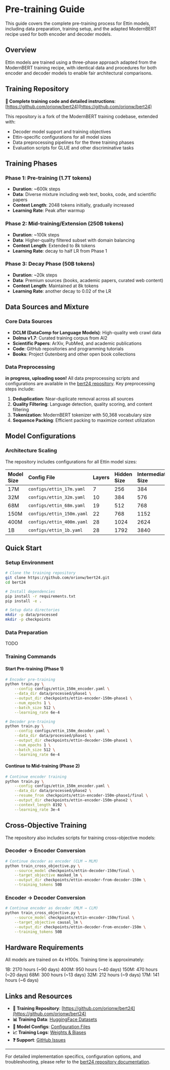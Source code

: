 # Pre-training Guide

This guide covers the complete pre-training process for Ettin models, including data preparation, training setup, and the adapted ModernBERT recipe used for both encoder and decoder models.

## Overview

Ettin models are trained using a three-phase approach adapted from the ModernBERT training recipe, with identical data and procedures for both encoder and decoder models to enable fair architectural comparisons.

## Training Repository

**📖 Complete training code and detailed instructions**: [https://github.com/orionw/bert24](https://github.com/orionw/bert24)

This repository is a fork of the ModernBERT training codebase, extended with:
- Decoder model support and training objectives
- Ettin-specific configurations for all model sizes
- Data preprocessing pipelines for the three training phases
- Evaluation scripts for GLUE and other discriminative tasks

## Training Phases

### Phase 1: Pre-training (1.7T tokens)
- **Duration**: ~600k steps
- **Data**: Diverse mixture including web text, books, code, and scientific papers
- **Context Length**: 2048 tokens initially, gradually increased
- **Learning Rate**: Peak after warmup

### Phase 2: Mid-training/Extension (250B tokens)  
- **Duration**: ~100k steps
- **Data**: Higher-quality filtered subset with domain balancing
- **Context Length**: Extended to 8k tokens
- **Learning Rate**: decay to half LR from Phase 1

### Phase 3: Decay Phase (50B tokens)
- **Duration**: ~20k steps  
- **Data**: Premium sources (books, academic papers, curated web content)
- **Context Length**: Maintained at 8k tokens
- **Learning Rate**: another decay to 0.02 of the LR

## Data Sources and Mixture

### Core Data Sources
- **DCLM (DataComp for Language Models)**: High-quality web crawl data
- **Dolma v1.7**: Curated training corpus from AI2
- **Scientific Papers**: ArXiv, PubMed, and academic publications
- **Code**: GitHub repositories and programming tutorials
- **Books**: Project Gutenberg and other open book collections

### Data Preprocessing
**in progress, uploading soon!**
All data preprocessing scripts and configurations are available in the [bert24 repository](https://github.com/orionw/bert24). Key preprocessing steps include:

1. **Deduplication**: Near-duplicate removal across all sources
2. **Quality Filtering**: Language detection, quality scoring, and content filtering  
3. **Tokenization**: ModernBERT tokenizer with 50,368 vocabulary size
4. **Sequence Packing**: Efficient packing to maximize context utilization

## Model Configurations

### Architecture Scaling

The repository includes configurations for all Ettin model sizes:

| Model Size | Config File | Layers | Hidden Size | Intermediate Size | Attention Heads |
|:-----------|:------------|:-------|:------------|:------------------|:----------------|
| 17M        | `configs/ettin_17m.yaml` | 7 | 256 | 384 | 4 |
| 32M        | `configs/ettin_32m.yaml` | 10 | 384 | 576 | 6 |
| 68M        | `configs/ettin_68m.yaml` | 19 | 512 | 768 | 8 |
| 150M       | `configs/ettin_150m.yaml` | 22 | 768 | 1152 | 12 |
| 400M       | `configs/ettin_400m.yaml` | 28 | 1024 | 2624 | 16 |
| 1B         | `configs/ettin_1b.yaml` | 28 | 1792 | 3840 | 28 |


## Quick Start

### Setup Environment

```bash
# Clone the training repository
git clone https://github.com/orionw/bert24.git
cd bert24

# Install dependencies
pip install -r requirements.txt
pip install -e .

# Setup data directories
mkdir -p data/processed
mkdir -p checkpoints
```

### Data Preparation

TODO

### Training Commands

#### Start Pre-training (Phase 1)

```bash
# Encoder pre-training
python train.py \
    --config configs/ettin_150m_encoder.yaml \
    --data_dir data/processed/phase1 \
    --output_dir checkpoints/ettin-encoder-150m-phase1 \
    --num_epochs 1 \
    --batch_size 512 \
    --learning_rate 6e-4

# Decoder pre-training  
python train.py \
    --config configs/ettin_150m_decoder.yaml \
    --data_dir data/processed/phase1 \
    --output_dir checkpoints/ettin-decoder-150m-phase1 \
    --num_epochs 1 \
    --batch_size 512 \
    --learning_rate 6e-4
```

#### Continue to Mid-training (Phase 2)

```bash
# Continue encoder training
python train.py \
    --config configs/ettin_150m_encoder.yaml \
    --data_dir data/processed/phase2 \
    --resume_from checkpoints/ettin-encoder-150m-phase1/final \
    --output_dir checkpoints/ettin-encoder-150m-phase2 \
    --context_length 8192 \
    --learning_rate 3e-4
```

## Cross-Objective Training

The repository also includes scripts for training cross-objective models:

### Decoder → Encoder Conversion

```bash
# Continue decoder as encoder (CLM → MLM)
python train_cross_objective.py \
    --source_model checkpoints/ettin-decoder-150m/final \
    --target_objective masked_lm \
    --output_dir checkpoints/ettin-encoder-from-decoder-150m \
    --training_tokens 50B
```

### Encoder → Decoder Conversion

```bash
# Continue encoder as decoder (MLM → CLM)  
python train_cross_objective.py \
    --source_model checkpoints/ettin-encoder-150m/final \
    --target_objective causal_lm \
    --output_dir checkpoints/ettin-decoder-from-encoder-150m \
    --training_tokens 50B
```

## Hardware Requirements
All models are trained on 4x H100s. Training time is approximately:

1B: 2170 hours (~90 days)
400M: 950 hours (~40 days)
150M: 470 hours (~20 days)
68M: 300 hours (~13 days)
32M: 212 hours (~9 days)
17M: 141 hours (~6 days)

## Links and Resources

- **📖 Training Repository**: [https://github.com/orionw/bert24](https://github.com/orionw/bert24)
- **📊 Training Data**: [HuggingFace Datasets](https://huggingface.co/datasets/jhu-clsp)
- **🔧 Model Configs**: [Configuration Files](https://github.com/orionw/bert24/tree/main/configs)
- **📈 Training Logs**: [Weights & Biases](https://wandb.ai/ettin-project)
- **❓ Support**: [GitHub Issues](https://github.com/orionw/bert24/issues)

---

For detailed implementation specifics, configuration options, and troubleshooting, please refer to the [bert24 repository documentation](https://github.com/orionw/bert24/blob/main/README.md). 